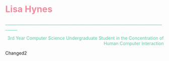 <h1 style="color:#F18D9E; font-family:"marigold"; text-align:right;">Lisa Hynes</h1>
<p style="color:#5BC8AC">____________________________________________________________________________________</p>

<p style="color:#5BC8AC; text-align:right;">3rd Year Computer Science Undergraduate Student in the Concentration of Human Computer Interaction</p>
Changed2







